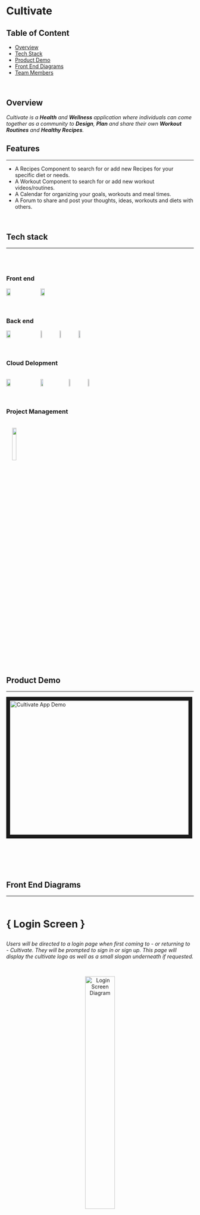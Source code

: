 # Cultivate


## Table of Content
- [Overview](#Overview)
- [Tech Stack](#Tech-Stack)
- [Product Demo](#Product-Demo)
- [Front End Diagrams](#Front-End-Diagrams)
- [Team Members](#Team-Members)


</br>

## Overview
*Cultivate is a **Health** and **Wellness** application where individuals can come together as a community to **Design**, **Plan** and share their own **Workout Routines** and **Healthy Recipes**.*

## Features
***
+ A Recipes Component to search for or add new Recipes for your specific diet or needs.
+ A Workout Component to search for or add new workout videos/routines.
+ A Calendar for organizing your goals, workouts and meal times.
+ A Forum to share and post your thoughts, ideas, workouts and diets with others.

</br>


## Tech stack
***
<br />
<br />

### Front end
<div style="display: flex; align-items: center;">
  <img width="15%" src="https://www.vectorlogo.zone/logos/reactjs/reactjs-ar21.svg" />
  <img width="15%" src="https://www.vectorlogo.zone/logos/getbootstrap/getbootstrap-ar21.svg" style="padding-left: 1rem"/>
</div>

<br />
<br />

### Back end
<div style="display: flex; align-items: center;">
  <img width="15%" src="https://www.vectorlogo.zone/logos/nodejs/nodejs-horizontal.svg"/>
  <img width="7%" src="https://cdn.auth0.com/website/assets/pages/homepage/img/std_cert/oauth2-360e300bd3.svg" style="padding-left: 1rem"/>
  <img width="7%" src="https://www.vectorlogo.zone/logos/postgresql/postgresql-icon.svg" style="padding-left: 1rem"/>
  <img width="10%" src="https://www.vectorlogo.zone/logos/docker/docker-icon.svg" style="padding-left: 1rem"/>
</div>

  
<br />
<br />

### Cloud Delopment
<br />
<div style="display: flex; align-items: center;">
  <img width="15%" src="https://www.vectorlogo.zone/logos/google_cloud/google_cloud-ar21.svg"/>
  <img width="12%" src="https://raw.githubusercontent.com/cncf/landscape/03e6087264809d60426e82ab4ec49748c794bbef/hosted_logos/google-kubernetes-engine.svg" style="padding-left: 1rem"/>
  <img width="7%" src="https://stephanefrechette.dev/images/cloudsql.png" style="padding-left: 1rem"/>
  <img width="7%" src="https://miro.medium.com/max/256/0*u3LacWYz2vFH3OSH.png" style="padding-left: 1rem"/>
</div>

<br />
<br />

### Project Management
<br />
  <img width="15%" src="https://www.vectorlogo.zone/logos/trello/trello-ar21.svg" style="padding-left: 1rem"/>

<br />
<br />
<br />
<br />

## Product Demo
***

<a href="http://www.youtube.com/watch?feature=player_embedded&v=xQU1R3EQHdI
" target="_blank"><img src="http://img.youtube.com/vi/xQU1R3EQHdI/0.jpg"
alt="Cultivate App Demo" width="480" height="360" border="10" /></a>

<br />
<br />
<br />
<br />

## Front End Diagrams
***
<br />

<p style="font-weight: bold; font-size: 1.7rem">{ Login Screen }</p>
<p style="font-style: italic"> Users will be directed to a login page when first coming to - or returning to - Cultivate. They will be prompted to sign in or sign up. This page will display the cultivate logo as well as a small slogan underneath if requested. </p>

<br />
  
<p align="center" >
<img src="./Pictures/Login.png" width="40%" alt="Login Screen Diagram"/>
</p>

<br />
<br />

<p style="font-weight: bold; font-size: 1.7rem">{ Navigation Menu }</p>
<p style="font-style: italic">The navigation menu allows users to navigate to various sections of the application. Users can select a navigation icon in the top left to toggle a drawer, where different areas of the app will be listed. </p>

<br />

<p align="center">
<img src="./Pictures/Navigation Menu.png" width="75%" alt="Navigation Menu Diagram"/>
</p>

<br />
<br />

<p style="font-weight: bold; font-size: 1.7rem;">{ Calendar }</p>
<p style="font-style: italic">The calendar component allows users to view their scheduled meals and/or workouts for any given day. Users may add their desired workouts/meals by selecting the ‘Add to Calendar’ button within the respective component.  </p>

<br />

<div style="display: flex; justify-content: center; align-items: center">
<p>
<img src="./Pictures/Calendar.png" width="50%" alt="Calendar Diagram"/>
</p>
<p >
Features: </br>
* Add Recipes and workouts to their calendar for planning. </br>
</br>
* Delete recipes and workouts that were previously saved to their calendar </br>
</br>
* A weekly view, which will be the default/initial view that users interact with
</br>
  </p>
</div>

<br />
<br />

<p style="font-weight: bold; font-size: 1.7rem">{ Workouts }</p>
<p style="font-style: italic">This section will allow users to browse through a list of workouts that Cultivate or other active users have shared or made. The format will be similar to the “recipes” section, and users will  have the ability to expand a workout to see an instructional video or more details. They may also select a button to add a specific workout to their calendar.  </p>

<br />

<div style="display: flex; justify-content: center; align-items: center" >
<p>
<img src="./Pictures/Workouts.png" width="50%" alt="Workouts Diagram"/>
</p>
<p >
Features: </br>
* List 10 most recent workouts<br />
<br />
* Open up an instructions pane with details and/or video walkthrough <br />
<br />
* List all workouts with ability to sort and filter <br />
<br />
* Add a workout to calendar <br />
<br />
* Share to forum <br />
  </p>
</div>

<br />
<br />

<p style="font-weight: bold; font-size: 1.7rem">{ Recipes }</p>
<p style="font-style: italic">The recipe component allows the user to view recipes they save as well as public recipes. There will be two tabs: (1) a “public” tab that, when selected, will render the ten most recently saved recipes by all users, and (2) a “my recipes” tab that will render the ten most recently saved recipes of the current user. 

Users will open this component from the navigation pane. Each recipe will appear as a clickable tile, one on top of the other. When clicked, the tile will expand to show any additional details about the recipe, instructions, and a list of ingredients. 

Each tile will include buttons to allow users to share directly to the forum or copy a link referencing the recipe. At the top of the page, there will be options to sort and filter by criteria such as date, food category, time to prepare, and more. Additionally, an “Add to Calendar” button will add a recipe to that user’s calendar.  </p>

<br />

<div style="display: flex; justify-content: center; align-items: center" >
<p>
<img src="./Pictures/Recipes.png" width="70%" alt="Recipes Diagram"/>
</p>
<p >
Features: </br>
* Render tiles according to a users saved recipes (“My Recipes” tab)<br />
<br />
* Render an expanded view when a tile is clicked <br />
<br />
* List all recipes with ability to sort and filter <br />
<br />
* Add a Recipe to calendar <br />
<br />
* Share to forum <br />
  </p>
</div>

<br />
<br />

<p style="font-weight: bold; font-size: 1.7rem">{ Forum }</p>
<p style="font-style: italic">In this section, users will be able to see a list of public posts made by other users, interact with these stories (like a comment), and also be able to create a new post. The list of main features of the Forum section are shown below:

In the forum's overview, users will see a list of posts created by other users. This page will contain a "New Post" button at the top to add new posts and a list of posts below in their respective sections. In addition, each post will include the body, an incrementing like button, a comment button to open additional post details, and social media icons on the bottom right to share the post.
 </p>

<br />

<div style="display: flex; flex-direction: column; justify-content: flex-start;" >
<p>
<img src="./Pictures/Forum.png" width="70%" alt="Recipes Diagram"/>
</p>
Features: </br>
  * Render tiles according to a users saved recipes (“My Recipes” tab) <br />
  <br />
  * Render an expanded view when a tile is clicked <br />
  <br />
  * List all recipes with ability to sort and filter <br />
  <br />
  * Add a Recipe to calendar <br />
  <br />
  * Share to forum <br />
</div>

<br />
<br />


### Back end and cloud diagrams
***
+ TODO: Put in the diagrams to a folder and explain them here

<br />
<br />
<br />

## Development Challenges
***
+ Developing the front end had some extra challenges since the backend was over architected and hard to run on local machines
+ Switching to a mobile first css layout is hard when css was not originally designed for it
+ Google Cloud Platform makes you jump through some hoops to enforce security

</br>
<br />

## Team Members
***
- Mike Ortiz
- Kaitlyn Gill
- Yi Qiao
- Charlie Paik
- Jihoon (Daniel) Kim
- Tim Liaw
- Josh Ayres
- Nicholas Anich
